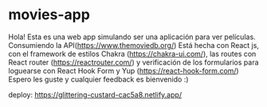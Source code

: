 # movies-app

Hola! Esta es una web app simulando ser una aplicación para ver películas.
Consumiendo la API(https://www.themoviedb.org/)
Está hecha con React js, con el framework de estilos Chakra (https://chakra-ui.com/), las routes con React router (https://reactrouter.com/) y verificación de los formularios para loguearse con React Hook Form y Yup (https://react-hook-form.com/)
Espero les guste y cualquier feedback es bienvenido :)

deploy: https://glittering-custard-cac5a8.netlify.app/

